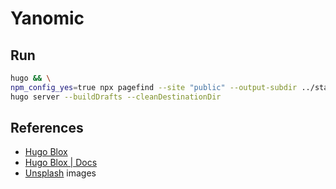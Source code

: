 # Yanomic


## Run
```bash
hugo && \
npm_config_yes=true npx pagefind --site "public" --output-subdir ../static/pagefind && \
hugo server --buildDrafts --cleanDestinationDir
```

## References
* [Hugo Blox](https://hugoblox.com)
* [Hugo Blox | Docs](https://docs.hugoblox.com/)
* [Unsplash](https://unsplash.com/) images